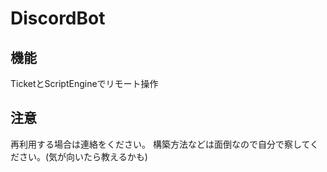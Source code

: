 # DiscordBot
## 機能
TicketとScriptEngineでリモート操作

## 注意
再利用する場合は連絡をください。
構築方法などは面倒なので自分で察してください。(気が向いたら教えるかも)
